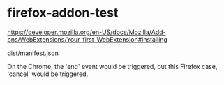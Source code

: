 # firefox-addon-test

https://developer.mozilla.org/en-US/docs/Mozilla/Add-ons/WebExtensions/Your_first_WebExtension#installing

dist/manifest.json

On the Chrome, the 'end' event would be triggered, but this Firefox case, 'cancel' would be triggered.